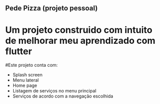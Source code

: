 ## Pede Pizza (projeto pessoal)
# Um projeto construido com intuito de melhorar meu aprendizado com flutter
#Este projeto conta com:
- Splash screen
- Menu lateral
- Home page
- Listagem de serviços no menu principal
- Serviços de acordo com a navegação escolhida
